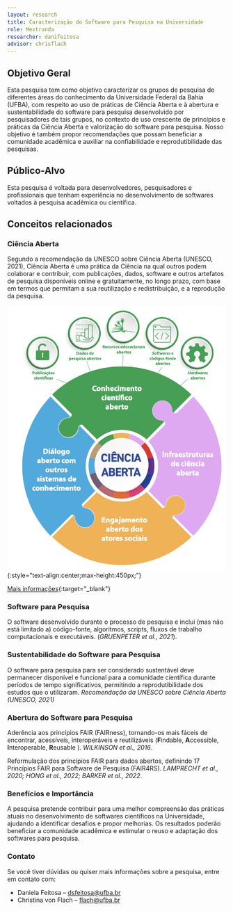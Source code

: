 ```yaml
---
layout: research
title: Caracterização do Software para Pesquisa na Universidade
role: Mestranda
researcher: danifeitosa
advisor: chrisflach
---
```


## Objetivo Geral

Esta pesquisa tem como objetivo caracterizar os grupos de pesquisa de diferentes áreas do conhecimento da Universidade Federal da Bahia (UFBA), com respeito ao uso de práticas de Ciência Aberta e à abertura e sustentabilidade do software para pesquisa desenvolvido por pesquisadores de tais grupos, no contexto de uso crescente de princípios e práticas da Ciência Aberta e valorização do software para pesquisa. Nosso objetivo é também propor recomendações que possam beneficiar a comunidade acadêmica e auxiliar na confiabilidade e reprodutibilidade das pesquisas.

## Público-Alvo

Esta pesquisa é voltada para desenvolvedores, pesquisadores e profissionais que tenham experiência no desenvolvimento de softwares voltados à pesquisa acadêmica ou científica.

## Conceitos relacionados

### Ciência Aberta

Segundo a recomendação da UNESCO sobre Ciência Aberta (UNESCO, 2021), Ciência Aberta é uma prática da Ciência na qual outros podem colaborar e contribuir, com publicações, dados, software e outros artefatos de pesquisa disponíveis online e gratuitamente, no longo prazo, com base em termos que permitam a sua reutilização e redistribuição, e a reprodução da pesquisa.

![UNESCO OpenScience](/files/parte1/unesco-OS-pilar1.png "Recomendação da UNESCO sobre Ciência Aberta (UNESCO, 2021)"){:style="text-align:center;max-height:450px;"}

[Mais informações](https://www.unesco.org/en/open-science/about?hub=686){:target="_blank"}


### Software para Pesquisa

O software desenvolvido durante o processo de pesquisa e inclui (mas não está limitado a) código-fonte, algoritmos, scripts, fluxos de trabalho computacionais e executáveis. 
(_GRUENPETER et al., 2021_).

### Sustentabilidade do Software para Pesquisa

O software para pesquisa para ser considerado sustentável deve permanecer disponível e funcional para a comunidade científica durante períodos de tempo significativos, permitindo a reprodutibilidade dos estudos que o utilizaram. 
_Recomendação da UNESCO sobre Ciência Aberta (UNESCO, 2021)_

### Abertura do Software para Pesquisa

Aderência aos princípios FAIR (FAIRness), tornando-os mais fáceis de encontrar, acessíveis, interoperáveis e reutilizáveis (**F**indable, **A**ccessible, **I**nteroperable, **R**eusable ).
_WILKINSON et al., 2016_.

Reformulação dos princípios FAIR para dados abertos, definindo 17 Princípios FAIR para Software de Pesquisa (FAIR4RS). 
_LAMPRECHT et al., 2020; HONG et al., 2022; BARKER et al., 2022_.

### Benefícios e Importância

A pesquisa pretende contribuir para uma melhor compreensão das práticas atuais no desenvolvimento de softwares científicos na Universidade, ajudando a identificar desafios e propor melhorias. Os resultados poderão beneficiar a comunidade acadêmica e estimular o reuso e adaptação dos softwares para pesquisa.

### Contato

Se você tiver dúvidas ou quiser mais informações sobre a pesquisa, entre em contato com:

- Daniela Feitosa – [dsfeitosa@ufba.br](mailto:dsfeitosa@ufba.br)
- Christina von Flach – [flach@ufba.br](mailto:flach@ufba.br)

